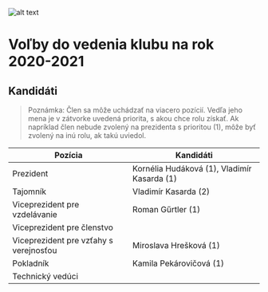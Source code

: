![alt text][logo]
# Voľby do vedenia klubu na rok 2020-2021

## Kandidáti
> Poznámka: Člen sa môže uchádzať na viacero pozícií. Vedľa jeho mena je v zátvorke uvedená priorita, s akou chce rolu získať. Ak napríklad člen nebude zvolený na prezidenta s prioritou (1), môže byť zvolený na inú rolu, ak takú uviedol.

| Pozícia                                | Kandidáti                                   |
|----------------------------------------|---------------------------------------------|
| Prezident                              | Kornélia Hudáková (1), Vladimír Kasarda (1) |
| Tajomník                               | Vladimír Kasarda (2)                        |
| Viceprezident pre vzdelávanie          | Roman Gűrtler (1)                           |
| Viceprezident pre členstvo             |                                             |
| Viceprezident pre vzťahy s verejnosťou | Miroslava Hrešková (1)                      |
| Pokladník                              | Kamila Pekárovičová (1)                     |
| Technický vedúci                       |                                             |

[logo]: https://raw.githubusercontent.com/toastmasters-kosice/toastmasters-kosice.github.io/develop/src/images/tmke-logo.jpg "Logo Toastmasters Košice"
